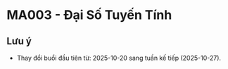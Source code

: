 # MA003 - Đại Số Tuyến Tính

## Lưu ý

- Thay đổi buổi đầu tiên từ: 2025-10-20 sang tuần kế tiếp (2025-10-27).
